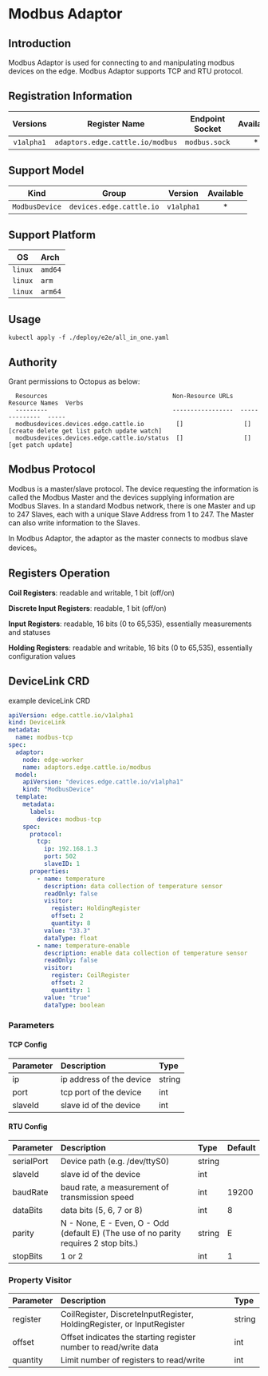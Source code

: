 # Modbus Adaptor

## Introduction

Modbus Adaptor is used for connecting to and manipulating modbus devices on the edge.
Modbus Adaptor supports TCP and RTU protocol.

## Registration Information

|  Versions | Register Name | Endpoint Socket | Available |
|:---:|:---:|:---:|:---:|
|  `v1alpha1` | `adaptors.edge.cattle.io/modbus` | `modbus.sock` | * |

## Support Model

| Kind | Group | Version | Available | 
|:---:|:---:|:---:|:---:|
| `ModbusDevice` | `devices.edge.cattle.io` | `v1alpha1` | * |

## Support Platform

| OS | Arch |
|:---:|:---|
| `linux` | `amd64` |
| `linux` | `arm` |
| `linux` | `arm64` |

## Usage

```shell script
kubectl apply -f ./deploy/e2e/all_in_one.yaml
```

## Authority

Grant permissions to Octopus as below:

```text
  Resources                                   Non-Resource URLs  Resource Names  Verbs
  ---------                                   -----------------  --------------  -----
  modbusdevices.devices.edge.cattle.io         []                 []              [create delete get list patch update watch]
  modbusdevices.devices.edge.cattle.io/status  []                 []              [get patch update]
```

## Modbus Protocol

Modbus is a master/slave protocol. 
The device requesting the information is called the Modbus Master and the devices supplying information are Modbus Slaves. 
In a standard Modbus network, there is one Master and up to 247 Slaves, each with a unique Slave Address from 1 to 247. 
The Master can also write information to the Slaves.

In Modbus Adaptor, the adaptor as the master connects to modbus slave devices。

## Registers Operation
**Coil Registers**: readable and writable, 1 bit (off/on)

**Discrete Input Registers**: readable, 1 bit (off/on)

**Input Registers**: readable, 16 bits (0 to 65,535), essentially measurements and statuses

**Holding Registers**: readable and writable, 16 bits (0 to 65,535), essentially configuration values

## DeviceLink CRD
example deviceLink CRD
```yaml
apiVersion: edge.cattle.io/v1alpha1
kind: DeviceLink
metadata:
  name: modbus-tcp
spec:
  adaptor:
    node: edge-worker
    name: adaptors.edge.cattle.io/modbus
  model:
    apiVersion: "devices.edge.cattle.io/v1alpha1"
    kind: "ModbusDevice"
  template:
    metadata:
      labels:
        device: modbus-tcp
    spec:
      protocol:
        tcp:
          ip: 192.168.1.3
          port: 502
          slaveID: 1
      properties:
        - name: temperature
          description: data collection of temperature sensor
          readOnly: false
          visitor:
            register: HoldingRegister
            offset: 2
            quantity: 8
          value: "33.3"
          dataType: float
        - name: temperature-enable
          description: enable data collection of temperature sensor
          readOnly: false
          visitor:
            register: CoilRegister
            offset: 2
            quantity: 1
          value: "true"
          dataType: boolean

```

### Parameters
#### TCP Config

| Parameter | Description | Type | 
|:--|:--|:--|
| ip | ip address of the device | string
| port | tcp port of the device | int
| slaveId | slave id of the device | int

#### RTU Config

| Parameter | Description | Type | Default |
|:--|:--|:--|:--|
| serialPort | Device path (e.g. /dev/ttyS0) | string |
| slaveId | slave id of the device | int |
| baudRate | baud rate, a measurement of transmission speed | int | 19200 |
| dataBits | data bits (5, 6, 7 or 8) | int | 8  |
| parity | N - None, E - Even, O - Odd (default E) (The use of no parity requires 2 stop bits.) |string | E |
| stopBits | 1 or 2 |int| 1 |

### Property Visitor
| Parameter | Description | Type | 
|:--|:--|:--|
| register | CoilRegister, DiscreteInputRegister, HoldingRegister, or InputRegister | string
| offset | Offset indicates the starting register number to read/write data | int
| quantity | Limit number of registers to read/write | int